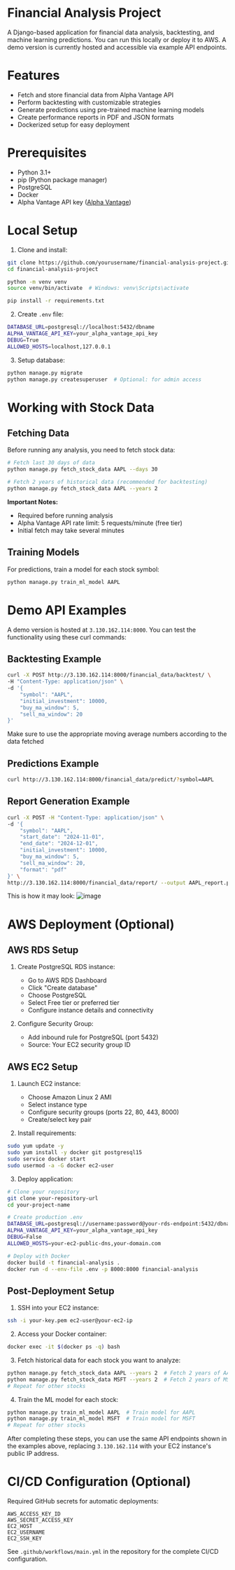 # Financial Analysis Project

A Django-based application for financial data analysis, backtesting, and machine learning predictions. You can run this locally or deploy it to AWS. A demo version is currently hosted and accessible via example API endpoints.

# Features

* Fetch and store financial data from Alpha Vantage API
* Perform backtesting with customizable strategies
* Generate predictions using pre-trained machine learning models
* Create performance reports in PDF and JSON formats
* Dockerized setup for easy deployment

# Prerequisites

* Python 3.1+
* pip (Python package manager)
* PostgreSQL
* Docker
* Alpha Vantage API key ([Alpha Vantage](https://www.alphavantage.co/support/#api-key))

# Local Setup

1. Clone and install:
```sh
git clone https://github.com/yourusername/financial-analysis-project.git
cd financial-analysis-project

python -m venv venv
source venv/bin/activate  # Windows: venv\Scripts\activate

pip install -r requirements.txt
```

2. Create `.env` file:
```sh
DATABASE_URL=postgresql://localhost:5432/dbname
ALPHA_VANTAGE_API_KEY=your_alpha_vantage_api_key
DEBUG=True
ALLOWED_HOSTS=localhost,127.0.0.1
```

3. Setup database:
```sh
python manage.py migrate
python manage.py createsuperuser  # Optional: for admin access
```

# Working with Stock Data

## Fetching Data
Before running any analysis, you need to fetch stock data:

```bash
# Fetch last 30 days of data
python manage.py fetch_stock_data AAPL --days 30

# Fetch 2 years of historical data (recommended for backtesting)
python manage.py fetch_stock_data AAPL --years 2
```

**Important Notes:**
* Required before running analysis
* Alpha Vantage API rate limit: 5 requests/minute (free tier)
* Initial fetch may take several minutes

## Training Models
For predictions, train a model for each stock symbol:
```bash
python manage.py train_ml_model AAPL
```

# Demo API Examples

A demo version is hosted at `3.130.162.114:8000`. You can test the functionality using these curl commands:

## Backtesting Example
```bash
curl -X POST http://3.130.162.114:8000/financial_data/backtest/ \
-H "Content-Type: application/json" \
-d '{
    "symbol": "AAPL",
    "initial_investment": 10000,
    "buy_ma_window": 5,
    "sell_ma_window": 20
}'
```
Make sure to use the appropriate moving average numbers according to the data fetched

## Predictions Example
```bash
curl http://3.130.162.114:8000/financial_data/predict/?symbol=AAPL
```

## Report Generation Example
```bash
curl -X POST -H "Content-Type: application/json" \
-d '{
    "symbol": "AAPL",
    "start_date": "2024-11-01",
    "end_date": "2024-12-01",
    "initial_investment": 10000,
    "buy_ma_window": 5,
    "sell_ma_window": 20,
    "format": "pdf"
}' \
http://3.130.162.114:8000/financial_data/report/ --output AAPL_report.pdf
```
This is how it may look:
![image](https://github.com/user-attachments/assets/fa1d8fb0-ef4c-4f2f-96f8-80a483d39e77)



# AWS Deployment (Optional)

## AWS RDS Setup

1. Create PostgreSQL RDS instance:
   * Go to AWS RDS Dashboard
   * Click "Create database"
   * Choose PostgreSQL
   * Select Free tier or preferred tier
   * Configure instance details and connectivity

2. Configure Security Group:
   * Add inbound rule for PostgreSQL (port 5432)
   * Source: Your EC2 security group ID

## AWS EC2 Setup

1. Launch EC2 instance:
   * Choose Amazon Linux 2 AMI
   * Select instance type
   * Configure security groups (ports 22, 80, 443, 8000)
   * Create/select key pair

2. Install requirements:
```sh
sudo yum update -y
sudo yum install -y docker git postgresql15
sudo service docker start
sudo usermod -a -G docker ec2-user
```

3. Deploy application:
```sh
# Clone your repository
git clone your-repository-url
cd your-project-name

# Create production .env
DATABASE_URL=postgresql://username:password@your-rds-endpoint:5432/dbname
ALPHA_VANTAGE_API_KEY=your_alpha_vantage_api_key
DEBUG=False
ALLOWED_HOSTS=your-ec2-public-dns,your-domain.com

# Deploy with Docker
docker build -t financial-analysis .
docker run -d --env-file .env -p 8000:8000 financial-analysis
```

## Post-Deployment Setup

1. SSH into your EC2 instance:
```sh
ssh -i your-key.pem ec2-user@your-ec2-ip
```

2. Access your Docker container:
```sh
docker exec -it $(docker ps -q) bash
```

3. Fetch historical data for each stock you want to analyze:
```sh
python manage.py fetch_stock_data AAPL --years 2  # Fetch 2 years of AAPL data
python manage.py fetch_stock_data MSFT --years 2  # Fetch 2 years of MSFT data
# Repeat for other stocks
```

4. Train the ML model for each stock:
```sh
python manage.py train_ml_model AAPL  # Train model for AAPL
python manage.py train_ml_model MSFT  # Train model for MSFT
# Repeat for other stocks
```

After completing these steps, you can use the same API endpoints shown in the examples above, replacing `3.130.162.114` with your EC2 instance's public IP address.

# CI/CD Configuration (Optional)

Required GitHub secrets for automatic deployments:
```
AWS_ACCESS_KEY_ID
AWS_SECRET_ACCESS_KEY
EC2_HOST
EC2_USERNAME
EC2_SSH_KEY
```

See `.github/workflows/main.yml` in the repository for the complete CI/CD configuration.

